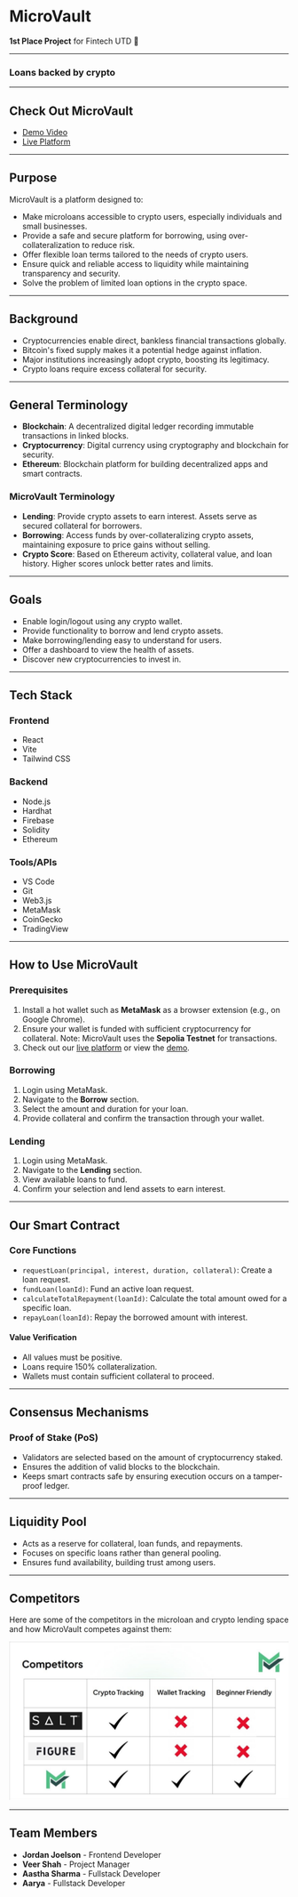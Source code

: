 # MicroVault
**1st Place Project** for Fintech UTD 🥇

---

### Loans backed by crypto

---

## **Check Out MicroVault**
- [Demo Video](https://www.loom.com/share/d1e10cd0cd11451a80ec17108e2db7b4?sid=951ccc05-a3b3-4ad4-8840-9afd265aaf27)
- [Live Platform](https://microvault.netlify.app)

---

## **Purpose**
MicroVault is a platform designed to:

- Make microloans accessible to crypto users, especially individuals and small businesses.
- Provide a safe and secure platform for borrowing, using over-collateralization to reduce risk.
- Offer flexible loan terms tailored to the needs of crypto users.
- Ensure quick and reliable access to liquidity while maintaining transparency and security.
- Solve the problem of limited loan options in the crypto space.

---

## **Background**
- Cryptocurrencies enable direct, bankless financial transactions globally.
- Bitcoin's fixed supply makes it a potential hedge against inflation.
- Major institutions increasingly adopt crypto, boosting its legitimacy.
- Crypto loans require excess collateral for security.

---

## **General Terminology**

- **Blockchain**: A decentralized digital ledger recording immutable transactions in linked blocks.
- **Cryptocurrency**: Digital currency using cryptography and blockchain for security.
- **Ethereum**: Blockchain platform for building decentralized apps and smart contracts.

### **MicroVault Terminology**

- **Lending**: Provide crypto assets to earn interest. Assets serve as secured collateral for borrowers.
- **Borrowing**: Access funds by over-collateralizing crypto assets, maintaining exposure to price gains without selling.
- **Crypto Score**: Based on Ethereum activity, collateral value, and loan history. Higher scores unlock better rates and limits.

---

## **Goals**

- Enable login/logout using any crypto wallet.
- Provide functionality to borrow and lend crypto assets.
- Make borrowing/lending easy to understand for users.
- Offer a dashboard to view the health of assets.
- Discover new cryptocurrencies to invest in.

---

## **Tech Stack**

### **Frontend**
- React
- Vite
- Tailwind CSS

### **Backend**
- Node.js
- Hardhat
- Firebase
- Solidity
- Ethereum

### **Tools/APIs**
- VS Code
- Git
- Web3.js
- MetaMask
- CoinGecko
- TradingView

---

## **How to Use MicroVault**

### Prerequisites

1. Install a hot wallet such as **MetaMask** as a browser extension (e.g., on Google Chrome).
2. Ensure your wallet is funded with sufficient cryptocurrency for collateral. Note: MicroVault uses the **Sepolia Testnet** for transactions.
3. Check out our [live platform](https://microvault.netlify.app) or view the [demo](https://www.loom.com/share/d1e10cd0cd11451a80ec17108e2db7b4?sid=951ccc05-a3b3-4ad4-8840-9afd265aaf27).

### Borrowing
1. Login using MetaMask.
2. Navigate to the **Borrow** section.
3. Select the amount and duration for your loan.
4. Provide collateral and confirm the transaction through your wallet.

### Lending
1. Login using MetaMask.
2. Navigate to the **Lending** section.
3. View available loans to fund.
4. Confirm your selection and lend assets to earn interest.

---

## **Our Smart Contract**

### Core Functions

- `requestLoan(principal, interest, duration, collateral)`: Create a loan request.
- `fundLoan(loanId)`: Fund an active loan request.
- `calculateTotalRepayment(loanId)`: Calculate the total amount owed for a specific loan.
- `repayLoan(loanId)`: Repay the borrowed amount with interest.

#### Value Verification
- All values must be positive.
- Loans require 150% collateralization.
- Wallets must contain sufficient collateral to proceed.

---

## **Consensus Mechanisms**

### Proof of Stake (PoS)

- Validators are selected based on the amount of cryptocurrency staked.
- Ensures the addition of valid blocks to the blockchain.
- Keeps smart contracts safe by ensuring execution occurs on a tamper-proof ledger.

---

## **Liquidity Pool**

- Acts as a reserve for collateral, loan funds, and repayments.
- Focuses on specific loans rather than general pooling.
- Ensures fund availability, building trust among users.

---

## **Competitors**

Here are some of the competitors in the microloan and crypto lending space and how MicroVault competes against them:

![Competitors](images/Competitors.JPG)

---

## **Team Members**

- **Jordan Joelson** - Frontend Developer
- **Veer Shah** - Project Manager
- **Aastha Sharma** - Fullstack Developer
- **Aarya** - Fullstack Developer
